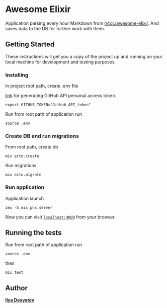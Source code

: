 # Awesome Elixir

Application parsing every hour Markdown from [h4cc/awesome-elixir](https://github.com/h4cc/awesome-elixir). And saves data to the DB for further work with them.

## Getting Started

These instructions will get you a copy of the project up and running on your local machine for development and testing purposes.

### Installing

In project root path, create .env file

[link](https://github.com/settings/tokens/new) for generating GitHub API personal access token.

```
export GITHUB_TOKEN="GitHub_API_token"
```

Run from root path of application run

```
source .env
```

### Create DB and run migrations

From root path, create db

```
mix ecto.create 
```

Run migrations

```
mix ecto.migrate
```

### Run application

Application launch

```
iex -S mix phx.server
```
Now you can visit [`localhost:4000`](http://localhost:4000) from your browser.

## Running the tests
Run from root path of application run

```
source .env
```

then

```
mix test
```

## Author

[**Ilya Desyatov**](https://github.com/ilyadesyatov)
